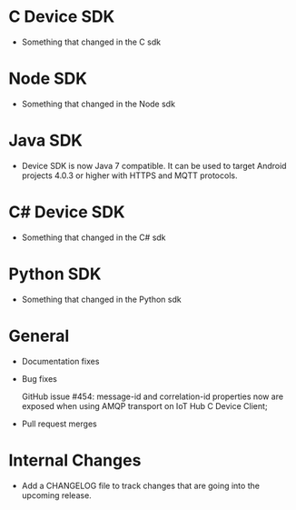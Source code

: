 # C Device SDK
- Something that changed in the C sdk

# Node SDK
- Something that changed in the Node sdk

# Java SDK
- Device SDK is now Java 7 compatible. It can be used to target Android projects 4.0.3 or higher with HTTPS and MQTT protocols.

# C# Device SDK
- Something that changed in the C# sdk

# Python SDK
- Something that changed in the Python sdk

# General
- Documentation fixes

- Bug fixes
  
	GitHub issue #454: message-id and correlation-id properties now are exposed when using AMQP transport on IoT Hub C Device Client;

- Pull request merges

# Internal Changes
- Add a CHANGELOG file to track changes that are going into the upcoming release.

